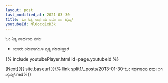 ```yaml
---
layout: post
last_modified_at: 2021-03-30
title: ಓಂ ನಿತ್ಯ ನಾರ್ಥಯ ನಮಃ ೧೧ ಟೈಮ್ಸ್
youtubeId: Nl0ocq1xD3k
---
```

 
 
 ಓಂ ನಿತ್ಯ ನಾರ್ಥಯ ನಮಃ  
 
 -  ಯಾರು ಯಾವಾಗಲೂ ನೃತ್ಯ ಮಾಡುತ್ತಾರೆ 
 
  
 
  
 
 
 
 
 
 


{% include youtubePlayer.html id=page.youtubeId %}
 
[Next]({{ site.baseurl }}{% link  split1/_posts/2013-01-30-ಓಂ ನರ್ಥಕಾಯ ನಮಃ ೧೧ ಟೈಮ್ಸ್.md%})
 
